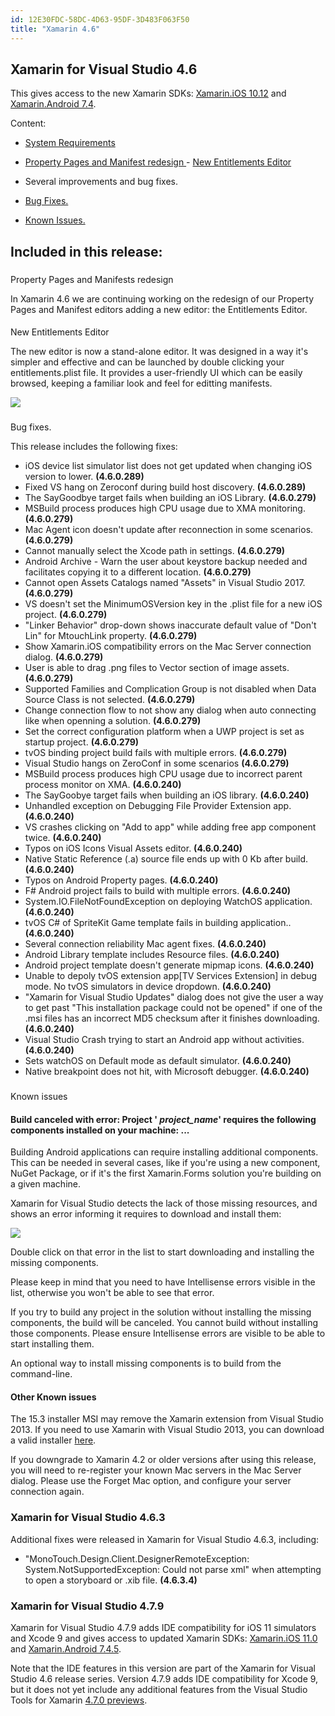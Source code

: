 ```yaml
---
id: 12E30FDC-58DC-4D63-95DF-3D483F063F50
title: "Xamarin 4.6"
---
```


##  <a name="0" id="0">Xamarin for Visual Studio 4.6</a>




This gives access to the new Xamarin SDKs: [Xamarin.iOS 10.12](/releases/ios/xamarin.ios_10/xamarin.ios_10.12/) and [Xamarin.Android 7.4](/releases/android/xamarin.android_7/xamarin.android_7.4/).

Content:

-  [System Requirements](https://developer.xamarin.com/guides/cross-platform/getting_started/requirements/)
-  [Property Pages and Manifest redesign ](#props) -  [New Entitlements Editor](#entitlements)
-   Several improvements and bug fixes.


 
-  [Bug Fixes.](#bugfixes)
-  [Known Issues.](#knownissues)






## Included in this release:

###  <a id="props"></a>
Property Pages and Manifests redesign

In Xamarin 4.6 we are continuing working on the redesign of our Property Pages and Manifest editors adding a new editor: the Entitlements Editor.

####  <a id="entitlements"></a>
New Entitlements Editor

The new editor is now a stand-alone editor. It was designed in a way it's simpler and effective and can be launched
    by double clicking your entitlements.plist file. It provides a user-friendly UI which can be easily browsed, keeping a familiar look and feel for editting manifests.

 ![](entitlements.png)

###  <a id="bugfixes"></a>
Bug fixes.

This release includes the following fixes:

-  iOS device list simulator list does not get updated when changing iOS version to lower. **(4.6.0.289)**
-  Fixed VS hang on Zeroconf during build host discovery. **(4.6.0.289)**
-  The SayGoodbye target fails when building an iOS Library. **(4.6.0.279)**
-  MSBuild process produces high CPU usage due to XMA monitoring. **(4.6.0.279)**
-  Mac Agent icon doesn't update after reconnection in some scenarios. **(4.6.0.279)**
-  Cannot manually select the Xcode path in settings. **(4.6.0.279)**
-  Android Archive - Warn the user about keystore backup needed and facilitates copying it to a different location. **(4.6.0.279)**
-  Cannot open Assets Catalogs named "Assets" in Visual Studio 2017. **(4.6.0.279)**
-  VS doesn't set the MinimumOSVersion key in the .plist file for a new iOS project. **(4.6.0.279)**
-  "Linker Behavior" drop-down shows inaccurate default value of "Don't Lin" for MtouchLink property. **(4.6.0.279)**
-  Show Xamarin.iOS compatibility errors on the Mac Server connection dialog. **(4.6.0.279)**
-  User is able to drag .png files to Vector section of image assets. **(4.6.0.279)**
-  Supported Families and Complication Group is not disabled when Data Source Class is not selected. **(4.6.0.279)**
-  Change connection flow to not show any dialog when auto connecting like when openning a solution. **(4.6.0.279)**
-  Set the correct configuration platform when a UWP project is set as startup project. **(4.6.0.279)**
-  tvOS binding project build fails with multiple errors. **(4.6.0.279)**
-  Visual Studio hangs on ZeroConf in some scenarios **(4.6.0.279)**
-  MSBuild process produces high CPU usage due to incorrect parent process monitor on XMA. **(4.6.0.240)**
-  The SayGoobye target fails when building an iOS library. **(4.6.0.240)**
-  Unhandled exception on Debugging File Provider Extension app. **(4.6.0.240)**
-  VS crashes clicking on "Add to app" while adding free app component twice. **(4.6.0.240)**
-  Typos on iOS Icons Visual Assets editor. **(4.6.0.240)**
-  Native Static Reference (.a) source file ends up with 0 Kb after build. **(4.6.0.240)**
-  Typos on Android Property pages. **(4.6.0.240)**
-  F# Android project fails to build with multiple errors. **(4.6.0.240)**
-  System.IO.FileNotFoundException on deploying WatchOS application. **(4.6.0.240)**
-  tvOS C# of SpriteKit Game template fails in building application.. **(4.6.0.240)**
-  Several connection reliability Mac agent fixes. **(4.6.0.240)**
-  Android Library template includes Resource files. **(4.6.0.240)**
-  Android project template doesn't generate mipmap icons. **(4.6.0.240)**
-  Unable to depoly tvOS extension app[TV Services Extension] in debug mode. No tvOS simulators in device dropdown. **(4.6.0.240)**
-  "Xamarin for Visual Studio Updates" dialog does not give the user a way to get past "This installation package could not be opened" if one of the .msi files has an incorrect MD5 checksum after it finishes downloading. **(4.6.0.240)**
-  Visual Studio Crash trying to start an Android app without activities. **(4.6.0.240)**
-  Sets watchOS on Default mode as default simulator. **(4.6.0.240)**
-  Native breakpoint does not hit, with Microsoft debugger. **(4.6.0.240)**


###  <a id="knownissues"></a>
Known issues

#### Build canceled with error: Project ' *project_name*' requires the following components installed on your machine: ...

Building Android applications can require installing additional components. This can be needed in several cases, like if you're using a new component, NuGet Package, or if it's the first Xamarin.Forms solution you're building on a given machine.

Xamarin for Visual Studio detects the lack of those missing resources, and  shows an error informing it requires to download and install them:

 ![](missingresources.png)

Double click on that error in the list to start downloading and installing the missing components.

Please keep in mind that you need to have Intellisense errors visible in the list, otherwise you won't be able to see that error.

If you try to build any project in the solution without installing the missing components, the build will be canceled. You cannot build without installing those components. Please ensure Intellisense errors are visible to be able to start installing them.

An optional way to install missing components is to build from the command-line.

#### Other Known issues

The 15.3 installer MSI may remove the Xamarin extension from Visual Studio 2013. If you need to use Xamarin with Visual Studio 2013, you can download a valid installer [here](https://dl.xamarin.com/XamarinforVisualStudio/Windows/Xamarin.VisualStudio_4.5.0.486.msi).

If you downgrade to Xamarin 4.2 or older versions after using this release, you will need to re-register your known Mac servers in the Mac Server dialog. Please use the Forget Mac option, and configure your server connection again.

### Xamarin for Visual Studio 4.6.3

Additional fixes were released in Xamarin for Visual Studio 4.6.3, including:

-  "MonoTouch.Design.Client.DesignerRemoteException: System.NotSupportedException: Could not parse xml" when attempting to open a storyboard or .xib file. **(4.6.3.4)**


### Xamarin for Visual Studio 4.7.9

Xamarin for Visual Studio 4.7.9 adds IDE compatibility for iOS 11 simulators and Xcode 9 and gives access to updated Xamarin SDKs: [Xamarin.iOS 11.0](/releases/ios/xamarin.ios_11/xamarin.ios_11.0/) and [Xamarin.Android 7.4.5](/releases/android/xamarin.android_7/xamarin.android_7.4/#Xamarin.Android_7.4.5-1).

Note that the IDE features in this version are part of the Xamarin for Visual Studio 4.6 release series. Version 4.7.9 adds IDE compatibility for Xcode 9, but it does not yet include any additional features from the Visual Studio Tools for Xamarin [4.7.0 previews](/releases/vs/xamarin.vs_4/xamarin.vs_4.7/).
